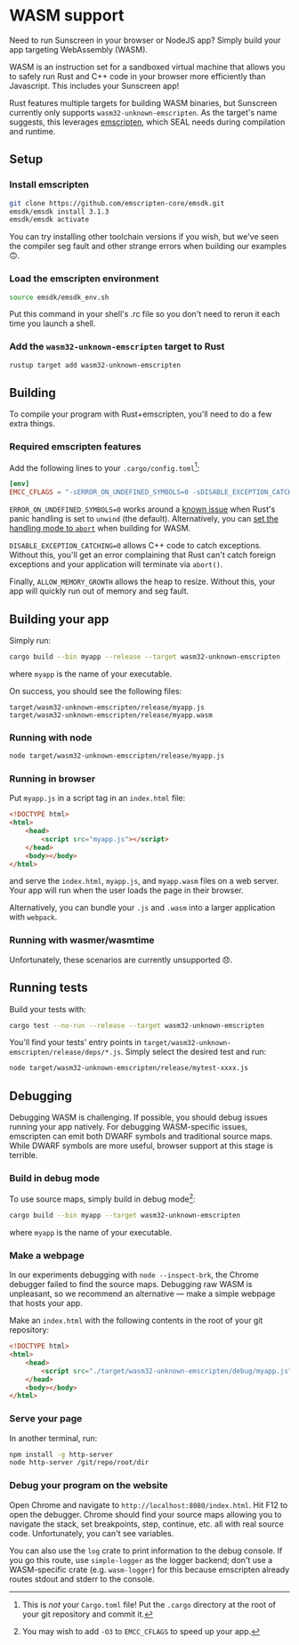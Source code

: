 # WASM support
Need to run Sunscreen in your browser or NodeJS app? Simply build your app targeting WebAssembly (WASM).

WASM is an instruction set for a sandboxed virtual machine that allows you to safely run Rust and C++ code in your browser more efficiently than Javascript. This includes your Sunscreen app!

Rust features multiple targets for building WASM binaries, but Sunscreen currently only supports `wasm32-unknown-emscripten`. As the target's name suggests, this leverages [emscripten](https://emscripten.org/), which SEAL needs during compilation and runtime.

## Setup
### Install emscripten

```sh
git clone https://github.com/emscripten-core/emsdk.git
emsdk/emsdk install 3.1.3
emsdk/emsdk activate
```

You can try installing other toolchain versions if you wish, but we've seen the compiler seg fault and other strange errors when building our examples 🙃.

### Load the emscripten environment

```sh
source emsdk/emsdk_env.sh
```

Put this command in your shell's .rc file so you don't need to rerun it each time you launch a shell.
 
### Add the `wasm32-unknown-emscripten` target to Rust
```sh
rustup target add wasm32-unknown-emscripten
```

## Building
To compile your program with Rust+emscripten, you'll need to do a few extra things.

### Required emscripten features
Add the following lines to your `.cargo/config.toml`[^1]:

```toml
[env]
EMCC_CFLAGS = "-sERROR_ON_UNDEFINED_SYMBOLS=0 -sDISABLE_EXCEPTION_CATCHING=0 -sALLOW_MEMORY_GROWTH"
```

`ERROR_ON_UNDEFINED_SYMBOLS=0` works around a [known issue](https://github.com/rust-lang/rust/pull/95950) when Rust's panic handling is set to `unwind` (the default). Alternatively, you can [set the handling mode to `abort`](https://doc.rust-lang.org/rustc/codegen-options/index.html#panic) when building for WASM.

`DISABLE_EXCEPTION_CATCHING=0` allows C++ code to catch exceptions. Without this, you'll get an error complaining that Rust can't catch foreign exceptions and your application will terminate via `abort()`.

Finally, `ALLOW_MEMORY_GROWTH` allows the heap to resize. Without this, your app will quickly run out of memory and seg fault.

[^1]: This is *not* your `Cargo.toml` file! Put the `.cargo` directory at the root of your git repository and commit it.

## Building your app
Simply run:
```sh
cargo build --bin myapp --release --target wasm32-unknown-emscripten
```

where `myapp` is the name of your executable.

On success, you should see the following files:
```ignore
target/wasm32-unknown-emscripten/release/myapp.js
target/wasm32-unknown-emscripten/release/myapp.wasm
```

### Running with node 
```sh
node target/wasm32-unknown-emscripten/release/myapp.js
```

### Running in browser
Put `myapp.js` in a script tag in an `index.html` file:
```html
<!DOCTYPE html>
<html>
    <head>
        <script src="myapp.js"></script>
    </head>
    <body></body>
</html>
```

and serve the `index.html`, `myapp.js`, and `myapp.wasm` files on a web server. Your app will run when the user loads the page in their browser.

Alternatively, you can bundle your `.js` and `.wasm` into a larger application with `webpack`.

### Running with wasmer/wasmtime
Unfortunately, these scenarios are currently unsupported 😞.

## Running tests
Build your tests with:

```sh
cargo test --no-run --release --target wasm32-unknown-emscripten
```

You'll find your tests' entry points in `target/wasm32-unknown-emscripten/release/deps/*.js`. Simply select the desired test and run:

```sh
node target/wasm32-unknown-emscripten/release/mytest-xxxx.js
```

## Debugging
Debugging WASM is challenging. If possible, you should debug issues running your app natively. For debugging WASM-specific issues, emscripten can emit both DWARF symbols and traditional source maps. While DWARF symbols are more useful, browser support at this stage is terrible.

### Build in debug mode
To use source maps, simply build in debug mode[^2]:
```sh
cargo build --bin myapp --target wasm32-unknown-emscripten
```

where `myapp` is the name of your executable.

[^2]: You may wish to add `-O3` to `EMCC_CFLAGS` to speed up your app.

### Make a webpage
In our experiments debugging with `node --inspect-brk`, the Chrome debugger failed to find the source maps. Debugging raw WASM is unpleasant, so we recommend an alternative &mdash; make a simple webpage that hosts your app.

Make an `index.html` with the following contents in the root of your git repository:

```html
<!DOCTYPE html>
<html>
    <head>
        <script src="./target/wasm32-unknown-emscripten/debug/myapp.js"></script>
    </head>
    <body></body>
</html>
```

### Serve your page
In another terminal, run:

```sh
npm install -g http-server
node http-server /git/repo/root/dir
```

### Debug your program on the website
Open Chrome and navigate to `http://localhost:8080/index.html`. Hit F12 to open the debugger. Chrome should find your source maps allowing you to navigate the stack, set breakpoints, step, continue, etc. all with real source code. Unfortunately, you can't see variables.

You can also use the `log` crate to print information to the debug console. If you go this route, use `simple-logger` as the logger backend; don't use a WASM-specific crate (e.g. `wasm-logger`) for this because emscripten already routes stdout and stderr to the console.